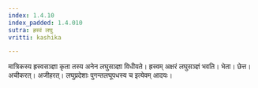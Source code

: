 ```yaml
---
index: 1.4.10
index_padded: 1.4.010
sutra: ह्रस्वं लघु
vritti: kashika

---
```

मात्रिकस्य ह्रस्वसञ्ज्ञा कृता तस्य अनेन लघुसञ्ज्ञा विधीयते। ह्रस्वम् अक्षरं लघुसञ्ज्ञं भवति। भेता। छेत्त। अचीकरत्। अजीहरत्। लघुप्रदेशाः पुगन्तलघूपधस्य च इत्येवम् आदयः।